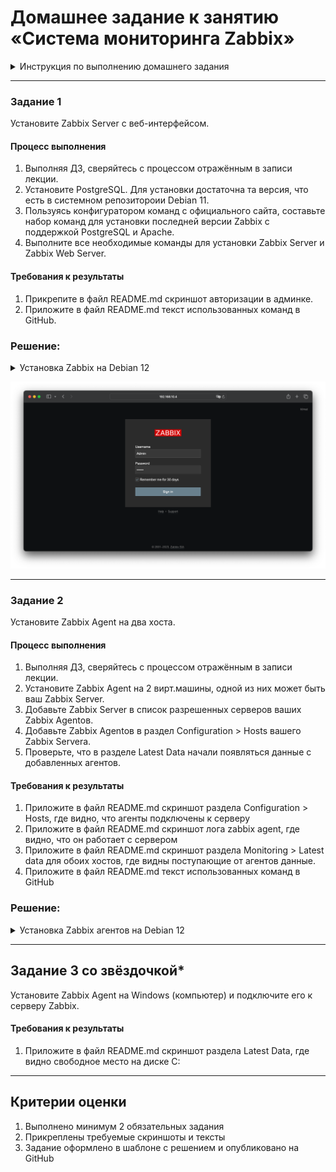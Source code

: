 # Домашнее задание к занятию «Система мониторинга Zabbix»

<details>
  <summary>Инструкция по выполнению домашнего задания</summary>
В практике есть 2 основных и 1 дополнительное (со звездочкой) задания. Первые два нужно выполнять обязательно, третье - по желанию и его решение никак не повлияет на получение вами зачета по этому домашнему заданию, при этом вы сможете глубже и/или шире разобраться в материале. 

Пожалуйста, присылайте на проверку всю задачу сразу. Любые вопросы по решению задач задавайте в чате учебной группы.

### Цели задания
1. Научиться устанавливать Zabbix Server c веб-интерфейсом
2. Научиться устанавливать Zabbix Agent на хосты
3. Научиться устанавливать Zabbix Agent на компьютер и подключать его к серверу Zabbix 

### Чеклист готовности к домашнему заданию
- [ ] Просмотрите в личном кабинете занятие "Система мониторинга Zabbix" 

### Инструкция по выполнению домашнего задания

1. Сделайте fork [репозитория c шаблоном решения](https://github.com/netology-code/sys-pattern-homework) к себе в Github и переименуйте его по названию или номеру занятия, например, https://github.com/имя-вашего-репозитория/gitlab-hw или https://github.com/имя-вашего-репозитория/8-03-hw).
2. Выполните клонирование этого репозитория к себе на ПК с помощью команды `git clone`.
3. Выполните домашнее задание и заполните у себя локально этот файл README.md:
   - впишите вверху название занятия и ваши фамилию и имя;
   - в каждом задании добавьте решение в требуемом виде: текст/код/скриншоты/ссылка;
   - для корректного добавления скриншотов воспользуйтесь инструкцией [«Как вставить скриншот в шаблон с решением»](https://github.com/netology-code/sys-pattern-homework/blob/main/screen-instruction.md);
   - при оформлении используйте возможности языка разметки md. Коротко об этом можно посмотреть в [инструкции по MarkDown](https://github.com/netology-code/sys-pattern-homework/blob/main/md-instruction.md).
4. После завершения работы над домашним заданием сделайте коммит (`git commit -m "comment"`) и отправьте его на Github (`git push origin`).
5. Для проверки домашнего задания преподавателем в личном кабинете прикрепите и отправьте ссылку на решение в виде md-файла в вашем Github.
6. Любые вопросы задавайте в чате учебной группы и/или в разделе «Вопросы по заданию» в личном кабинете.

</details>


---

### Задание 1 

Установите Zabbix Server с веб-интерфейсом.

#### Процесс выполнения
1. Выполняя ДЗ, сверяйтесь с процессом отражённым в записи лекции.
2. Установите PostgreSQL. Для установки достаточна та версия, что есть в системном репозитороии Debian 11.
3. Пользуясь конфигуратором команд с официального сайта, составьте набор команд для установки последней версии Zabbix с поддержкой PostgreSQL и Apache.
4. Выполните все необходимые команды для установки Zabbix Server и Zabbix Web Server.

#### Требования к результаты 
1. Прикрепите в файл README.md скриншот авторизации в админке.
2. Приложите в файл README.md текст использованных команд в GitHub.

### Решение:

<details>
  <summary> Установка Zabbix на Debian 12 </summary>

Подготовим систему к установке:
```
sudo apt update
```
```
sudo apt install dirmngr gnupg
```
```
wget https://dev.mysql.com/get/mysql-apt-config_0.8.28-1_all.deb
```
```
wget https://repo.zabbix.com/zabbix/6.4/debian/pool/main/z/zabbix-release/zabbix-release_6.4-1+debian12_all.deb
```
```
sudo dpkg -i mysql-apt-config_0.8.28-1_all.deb
```
```
sudo dpkg -i zabbix-release_6.4-1+debian12_all.deb
```
```
sudo apt update
```
```
sudo apt install mysql-server mysql-client zabbix-server-mysql zabbix-frontend-php zabbix-apache-conf zabbix-sql-scripts zabbix-agent
```
Настроим новую базу:
```
mysql -uroot -p
password
```
```
mysql> create database zabbix character set utf8mb4 collate utf8mb4_bin;
mysql> create user zabbix@localhost identified by 'ПАРОЛЬ';
mysql> grant all privileges on zabbix.* to zabbix@localhost;
mysql> set global log_bin_trust_function_creators = 1;
mysql> quit;
```
Импортируем начальную схему и данные. Вводим недавно созданный пароль.
```
zcat /usr/share/zabbix-sql-scripts/mysql/server.sql.gz | mysql --default-character-set=utf8mb4 -uzabbix -p zabbix
```
Выключаем опцию log_bin_trust_function_creators после импорта схемы базы данных:
```
mysql -uroot -p
ПАРОЛЬ
```
```
mysql> set global log_bin_trust_function_creators = 0;
mysql> quit;
```
Редактируем файл zabbix_server.conf
```
sudo nano /etc/zabbix/zabbix_server.conf
```
    DBPassword=ПАРОЛЬ

Запустим процессы Zabbix сервера и агента и настроим их запуск при загрузке ОС.
```
sudo systemctl restart zabbix-server zabbix-agent apache2
sudo systemctl enable zabbix-server zabbix-agent apache2
```
Открываем web интерфейс по адресу http://host/zabbix

</details>

![screenshot](/12.%20Monitoring/screenshots/zabbix-webadmin.png)

---

### Задание 2 

Установите Zabbix Agent на два хоста.

#### Процесс выполнения
1. Выполняя ДЗ, сверяйтесь с процессом отражённым в записи лекции.
2. Установите Zabbix Agent на 2 вирт.машины, одной из них может быть ваш Zabbix Server.
3. Добавьте Zabbix Server в список разрешенных серверов ваших Zabbix Agentов.
4. Добавьте Zabbix Agentов в раздел Configuration > Hosts вашего Zabbix Servera.
5. Проверьте, что в разделе Latest Data начали появляться данные с добавленных агентов.

#### Требования к результаты 
1. Приложите в файл README.md скриншот раздела Configuration > Hosts, где видно, что агенты подключены к серверу
2. Приложите в файл README.md скриншот лога zabbix agent, где видно, что он работает с сервером
3. Приложите в файл README.md скриншот раздела Monitoring > Latest data для обоих хостов, где видны поступающие от агентов данные.
4. Приложите в файл README.md текст использованных команд в GitHub

### Решение:

<details>
  <summary> Установка Zabbix агентов на Debian 12 </summary>

Я написал роль для энсибла и установил с помощью нее

Роль находится [ТУТ](/12.%20Monitoring/12.2%20Zabbix/zabbix-agent2.yaml)

Директория с файлами роли [ТУТ](/12.%20Monitoring/12.2%20Zabbix/zabbix_agent2/)

![screenshot](/12.%20Monitoring/screenshots/zabbix-agent-ansible.png)

</details>

---
## Задание 3 со звёздочкой*
Установите Zabbix Agent на Windows (компьютер) и подключите его к серверу Zabbix.

#### Требования к результаты 
1. Приложите в файл README.md скриншот раздела Latest Data, где видно свободное место на диске C:

--- 

## Критерии оценки

1. Выполнено минимум 2 обязательных задания
2. Прикреплены требуемые скриншоты и тексты 
3. Задание оформлено в шаблоне с решением и опубликовано на GitHub


